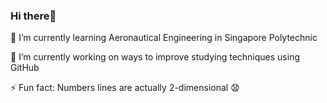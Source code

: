 ### Hi there👋
🌱 I’m currently learning Aeronautical Engineering in Singapore Polytechnic

🔭 I’m currently working on ways to improve studying techniques using GitHub

⚡ Fun fact: Numbers lines are actually 2-dimensional 😧


<!--
**Salman8932/Salman8932** is a ✨ _special_ ✨ repository because its `README.md` (this file) appears on your GitHub profile.

Here are some ideas to get you started:

- 🔭 I’m currently working on ...
- 🌱 I’m currently learning ...
- 👯 I’m looking to collaborate on ...
- 🤔 I’m looking for help with ...
- 💬 Ask me about ...
- 📫 How to reach me: ...
- 😄 Pronouns: ...
- ⚡ Fun fact: ...
-->
